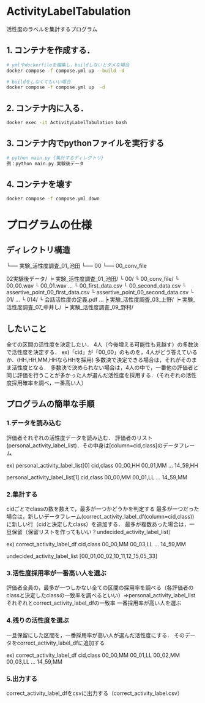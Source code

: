 # ActivityLabelTabulation
活性度のラベルを集計するプログラム

## 1. コンテナを作成する．
``` bash
# ymlやdockerfileを編集し，buildしないとダメな場合
docker compose -f compose.yml up --build -d

# buildをしなくてもいい場合
docker compose -f compose.yml up  -d
```

## 2. コンテナ内に入る．
``` bash
docker exec -it ActivityLabelTabulation bash   
```

## 3. コンテナ内でpythonファイルを実行する
``` bash
# python main.py {集計するディレクトリ}
例：python main.py 実験後データ
```

## 4. コンテナを壊す
``` bash
docker compose -f compose.yml down  
```

# プログラムの仕様
## ディレクトリ構造
└── 実験_活性度調査_01_池田
    └── 00
        └── 00_conv_file



02実験後データ/
    ┝ 実験_活性度調査_01_池田/
        └ 00/
            └ 00_conv_file/
                └ 00_00.wav
                └ 00_01.wav
                ...
            └ 00_first_data.csv
            └ 00_second_data.csv
            └ assertive_point_00_first_data.csv
            └ assertive_point_00_second_data.csv
        └ 01/
        ...
        └ 014/
        └ 会話活性度の定義.pdf
        ...
    ┝ 実験_活性度調査_03_上野/
    ┝ 実験_活性度調査_07_中井し/
    ┝ 実験_活性度調査_09_野村/

## したいこと
全ての区間の活性度を決定したい．
4人（今後増える可能性も見越す）の多数決で活性度を決定する．
ex)「cid」が「00_00」のものを，4人がどう答えているか．(HH,HH,MM,HHならHHを採用)
多数決で決定できる場合は，それがそのまま活性度となる．
多数決で決められない場合は，4人の中で，一番他の評価者と同じ評価を行うことが多かった人が選んだ活性度を採用する．（それぞれの活性度採用確率を調べ，一番高い人）

## プログラムの簡単な手順
### 1.データを読み込む
評価者それぞれの活性度データを読み込む．
評価者のリスト(personal_activity_label_list)．その中身は[column=cid,class]のデータフレーム

ex)
personal_activity_label_list[0]
cid,class
00_00,HH
00_01,MM
...
14_59,HH

personal_activity_label_list[1]
cid,class
00_00,MM
00_01,LL
...
14_59,MM


### 2.集計する
cidごとでclassの数を数えて，最多が一つかどうかを判定する
最多が一つだった場合は，新しいデータフレーム(correct_activity_label_df(column=cid,class))に新しい行（cidと決定したclass）を追加する．
最多が複数あった場合は，一旦保留（保留リストを作ってもいい？undecided_activity_label_list）

ex)
correct_activity_label_df
cid,class
00_00,MM
00_03,LL
...
14_59,MM

undecided_activity_label_list
[00_01,00_02,10_11,12_15,05_33]

### 3.活性度採用率が一番高い人を選ぶ
評価者全員の，最多が一つしかない全ての区間の採用率を調べる（各評価者のclassと決定したclassの一致率を調べるといい）=>personal_activity_label_listそれぞれとcorrect_activity_label_dfの一致率
一番採用率が高い人を選ぶ

### 4.残りの活性度を選ぶ
一旦保留にした区間を，一番採用率が高い人が選んだ活性度にする．
そのデータをcorrect_activity_label_dfに追加する

ex)
correct_activity_label_df
cid,class
00_00,MM
00_01,LL
00_02,MM
00_03,LL
...
14_59,MM

### 5.出力する
correct_activity_label_dfをcsvに出力する（correct_activity_label.csv）